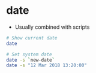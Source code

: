 # date

- Usually combined with scripts

```bash
# Show current date
date

# Set system date
date -s `new-date`
date -s "12 Mar 2018 13:20:00"
```
